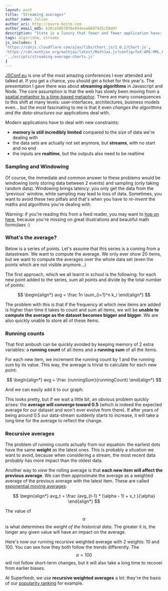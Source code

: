 ```yaml
---
layout: post
title: "Streaming averages"
author_name: Julien
author_uri: http://ouvre-boite.com
author_email_md5: b30ce50678f0e934eaa6697425c59dd7
description: "State is a luxury that fewer and fewer application have: the data changes faster than it takes to iterate over it, it does not fit in memory and yet, we need simple things like averages to always be up to date. "
tags: algorithm, streams
js_includes: [
'https://cdnjs.cloudflare.com/ajax/libs/Chart.js/1.0.2/Chart.js',
'https://cdn.mathjax.org/mathjax/latest/MathJax.js?config=TeX-AMS-MML_HTMLorMML',
'../scripts/streaming-average-charts.js'
]
---
```



[JSConf.eu](http://jsconf.eu/) is one of the most amazing conferences I ever attended and talked at. If you get a chance, you should get a ticket for this year's. The presentation I gave there was about **streaming algorithms** in Javascript and Node. The core assumption is that the web has slowly been moving from a [spatial metaphor to a time-based metaphor](http://www.ouvre-boite.com/space-to-time/). There are many consequences to this shift at many levels: user-interfaces, architectures, business models even... but the most fascinating to me is that it even *changes the algorithms and the data-structures* our applications deal with.

Modern applications have to deal with new constraints:

* **memory is still incredibly limited** compared to the size of data we're dealing with
* the data sets are actually not set anymore, but **streams**, with no start and no end
* the inputs are **realtime**, but the outputs also need to be realtime

### Sampling and Windowing

Of course, the immediate and common answer to these problems would be windowing (only storing data between 2 events) and sampling (only taking random data). Windowing brings latency: you only get the data from the 'previous' window, while sampling may lead to loss of data. Sometimes, you want to avoid these two pitfals and that's when you have to *re-invent* the maths and algorithms you're dealing with.

Warning: if you're reading this from a feed reader, you may want to [hop on here](/streaming-average/), because you're missing on great illustrations and beautiful math formulaes :)

### What's the average?

Below is a series of points. Let's assume that this series is a coming from a datastream. We want to compute the average.
We only ever show 20 items, but we want to compute the averages over the whole data set (even the points which are not visible anymore...)

<canvas id="dots" width="700" height="300"></canvas>

The first approach, which we all learnt in school is the following: for each new point added to the series, sum all points and divide by the total number of points:

$$
\begin{align*}
  avg = \frac 1n \sum_{i=1}^n k_i
\end{align*}
$$

The problem with this is that if the frequency at which new items are added is higher than time it takes to count and sum all items, we will be **unable to compute the average as the dataset becomes bigger and bigger**. We are also quickly unable to store all of these items.

### Running counts

That first ambush can be quickly avoided by keeping memory of 2 extra variables: a **running count** of all items
and a **running sum** of all the items.

For each new item, we increment the running count by 1 and the running sum by its value. This way, the average is trivial to calculate for each new point:

$$
\begin{align*}
  avg = \frac {runningSum}{runningCount}
\end{align*}
$$

And we can easily add it to our graph:

<canvas id="running_average" width="700" height="300"></canvas>

This looks pretty, but if we wait a little bit, an obvious problem quickly arises: the **average will converge toward 0.5** (which is indeed the expected average for our dataset and won't ever evolve from there). If after years of being around 0.5 our data-stream suddenly starts to increase, it will take a long time for the average to reflect the change. 

### Recursive averages

The problem of running counts actually from our equation: the earliest dots have the same **weight** as the latest ones. This is probably a situation we want to avoid, because when considering a stream, the most recent data probably has more impact than the oldest data.

Another way to *view* the rolling average is that **each new item will affect the previous average**. We can then approximate the average as a weighted average of the previous average with the latest item. These are called [exponential moving averages](https://en.wikipedia.org/wiki/Moving_average#Exponential_moving_average):

$$
\begin{align*}
  avg_t = \frac {avg_{t-1} * (\alpha - 1) + x_t }{\alpha}
\end{align*}
$$

The value of $$\alpha$$ is what determines the *weight of the historical data*. The greater it is, the longer any given value will have an impact on the average.

Here's now our running recursive weighted average with 2 weights: 10 and 100. You can see how they both follow the trends differently. The $$\alpha=100$$ will not follow short-term changes, but it will also take a long time to recover from earlier biases.

<canvas id="recursive_average" width="700" height="300"></canvas>

At Superfeedr, we use **recursive weighted averages** a lot: they're the basis of our [popularity ranking](http://blog.superfeedr.com/subscribe-to-popular-rss-feeds/) for example.

